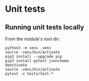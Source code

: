 # Unit tests

## Running unit tests locally
From the module's root dir:
```
python3 -m venv .venv
source .venv/bin/activate
pip3 install --upgrade pip
pip3 install pytest jsonchema
deactivate
source .venv/bin/activate
pytest -v tests/test-*
```

